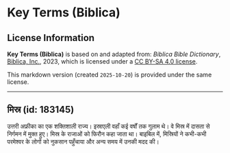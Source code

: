 # Key Terms (Biblica)

## License Information

**Key Terms (Biblica)** is based on and adapted from: _Biblica Bible Dictionary_, [Biblica, Inc.](https://www.biblica.com/), 2023, which is licensed under a [CC BY-SA 4.0 license](https://creativecommons.org/licenses/by-sa/4.0/legalcode.en).

This markdown version (created `2025-10-20`) is provided under the same license.



--------------------------------

## मिस्र (id: 183145)

उत्तरी अफ्रीका का एक शक्तिशाली राज्य। इस्राएली वहाँ कई वर्षों तक गुलाम थे। वे मिस्र में दासता से निर्गमन में मुक्त हुए। मिस्र के राजाओं को फिरौन कहा जाता था। बाइबिल में, मिस्रियों ने कभी\-कभी परमेश्वर के लोगों को नुकसान पहुँचाया और अन्य समय में उनकी मदद की।


